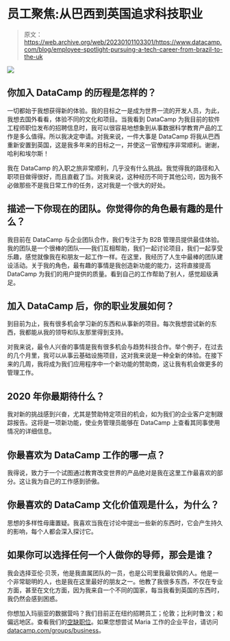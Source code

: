 # 员工聚焦:从巴西到英国追求科技职业

> 原文：<https://web.archive.org/web/20230101103301/https://www.datacamp.com/blog/employee-spotlight-pursuing-a-tech-career-from-brazil-to-the-uk>

[![](img/2d09fd4ef62ceedf9b25492dcd8b2f13.png)](https://web.archive.org/web/20220703032058/https://www.datacamp.com/discover/enterprise)

## 你加入 DataCamp 的历程是怎样的？

一切都始于我想获得新的体验。我的目标之一是成为世界一流的开发人员，为此，我想去国外看看，体验不同的文化和项目。当我看到 DataCamp 为我目前的软件工程师职位发布的招聘信息时，我可以很容易地想象到从事数据科学教育产品的工作是多么值得。所以我决定申请。对我来说，一件大事是 DataCamp 将我从巴西重新安置到英国，这是我多年来的目标之一，并使这一官僚程序非常顺利。谢谢，哈利和埃尔斯！

我在 DataCamp 的入职之旅非常顺利，几乎没有什么挑战。我觉得我的路径和入职项目做得很好，而且直截了当。对我来说，这种经历不同于其他公司，因为我不必做那些不是我日常工作的任务，这对我是一个很大的好处。

## 描述一下你现在的团队。你觉得你的角色最有趣的是什么？

我目前在 DataCamp 与企业团队合作，我们专注于为 B2B 管理员提供最佳体验。我的团队是一个很棒的团队——我们互相帮助，我们一起讨论项目，我们一起享受乐趣，感觉就像我在和朋友一起工作一样。在这里，我经历了人生中最棒的团队建设活动。关于我的角色，最有趣的事情是我创造新功能的能力，这将直接提高 DataCamp 为我们的用户提供的质量。看到自己的工作帮助了别人，感觉超级满足。

## 加入 DataCamp 后，你的职业发展如何？

到目前为止，我有很多机会学习新的东西和从事新的项目。每次我想尝试新的东西，我都能从我的领导和队友那里得到支持。

对我来说，最令人兴奋的事情是我有很多机会与趋势科技合作。举个例子，在过去的几个月里，我可以从事云基础设施项目，这对我来说是一种全新的体验。在接下来的几周，我将成为我们应用程序中一个新功能的赞助商，这让我有机会做更多的管理工作。

## 2020 年你最期待什么？

我对新的挑战感到兴奋，尤其是赞助特定项目的机会，如为我们的企业客户定制跟踪报告。这将是一项新功能，使业务管理员能够在 DataCamp 上查看其同事使用情况的详细信息。

## 你最喜欢为 DataCamp 工作的哪一点？

我得说，致力于一个试图通过教育改变世界的产品绝对是我在这里工作最喜欢的部分。这让我为自己的工作感到骄傲。

## 你最喜欢的 DataCamp 文化价值观是什么，为什么？

思想的多样性毋庸置疑。我喜欢当我在讨论中提出一些新的东西时，它会产生持久的影响，每个人都会深入探讨它。

## 如果你可以选择任何一个人做你的导师，那会是谁？

我会选择亚伦·贝茨，他是我直属团队的一员，也是公司里我最钦佩的人。他是一个非常聪明的人，也是我在这里最好的朋友之一。他教了我很多东西，不仅在专业方面，甚至在文化方面，因为我来自一个不同的国家，每当我看到英国的东西时，我仍然会感到困惑。

你想加入玛丽亚的数据营吗？我们目前正在纽约招聘员工；伦敦；比利时鲁汶；和偏远地区。查看我们的[空缺职位](https://web.archive.org/web/20220703032058/https://www.datacamp.com/jobs/)。如果您想尝试 Maria 工作的企业平台，请访问[datacamp.com/groups/business](https://web.archive.org/web/20220703032058/https://datacamp.com/groups/business)。